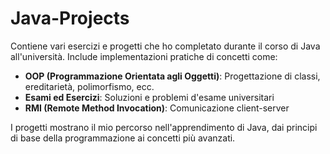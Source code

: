 # Java-Projects

Contiene vari esercizi e progetti che ho completato durante il corso di Java all'università. Include implementazioni pratiche di concetti come:

- **OOP (Programmazione Orientata agli Oggetti)**: Progettazione di classi, ereditarietà, polimorfismo, ecc.
- **Esami ed Esercizi**: Soluzioni e problemi d'esame universitari
- **RMI (Remote Method Invocation)**: Comunicazione client-server

I progetti mostrano il mio percorso nell'apprendimento di Java, dai principi di base della programmazione ai concetti più avanzati. 
